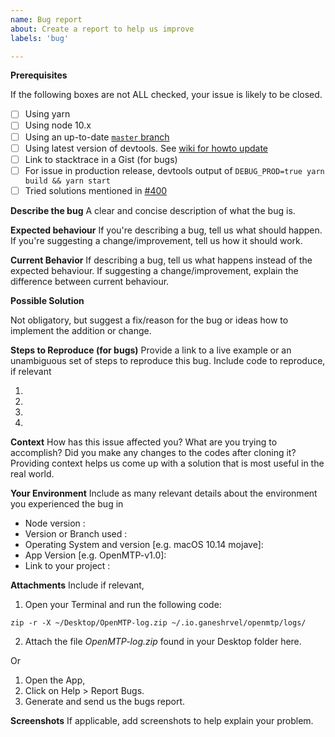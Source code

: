 ```yaml
---
name: Bug report
about: Create a report to help us improve
labels: 'bug'

---
```


**Prerequisites**

If the following boxes are not ALL checked, your issue is likely to be closed.

- [ ] Using yarn
- [ ] Using node 10.x
- [ ] Using an up-to-date [`master` branch](https://github.com/ganeshrvel/openmtp/tree/master)
- [ ] Using latest version of devtools. See [wiki for howto update](https://github.com/electron-react-boilerplate/electron-react-boilerplate/wiki/DevTools)
- [ ] Link to stacktrace in a Gist (for bugs)
- [ ] For issue in production release, devtools output of `DEBUG_PROD=true yarn build && yarn start`
- [ ] Tried solutions mentioned in [#400](https://github.com/electron-react-boilerplate/electron-react-boilerplate/issues/400)

**Describe the bug**
A clear and concise description of what the bug is.

**Expected behaviour**
If you're describing a bug, tell us what should happen.
If you're suggesting a change/improvement, tell us how it should work.

**Current Behavior**
 If describing a bug, tell us what happens instead of the expected behaviour.
 If suggesting a change/improvement, explain the difference between current behaviour.

 **Possible Solution**

 Not obligatory, but suggest a fix/reason for the bug or ideas how to implement the addition or change.

**Steps to Reproduce (for bugs)**
Provide a link to a live example or an unambiguous set of steps to reproduce this bug. Include code to reproduce, if relevant

1.

2.

3.

4.

**Context**
How has this issue affected you? What are you trying to accomplish?
Did you make any changes to the codes after cloning it?
Providing context helps us come up with a solution that is most useful in the real world.

**Your Environment**
Include as many relevant details about the environment you experienced the bug in

- Node version :
- Version or Branch used :
- Operating System and version [e.g. macOS 10.14 mojave]:
- App Version [e.g. OpenMTP-v1.0]:
- Link to your project :

**Attachments**
Include if relevant,
1. Open your Terminal and run the following code:
```shell
zip -r -X ~/Desktop/OpenMTP-log.zip ~/.io.ganeshrvel/openmtp/logs/
```
2. Attach the file *OpenMTP-log.zip* found in your Desktop folder here.

Or

1. Open the App,
2. Click on Help > Report Bugs.
3. Generate and send us the bugs report.

**Screenshots**
If applicable, add screenshots to help explain your problem.
